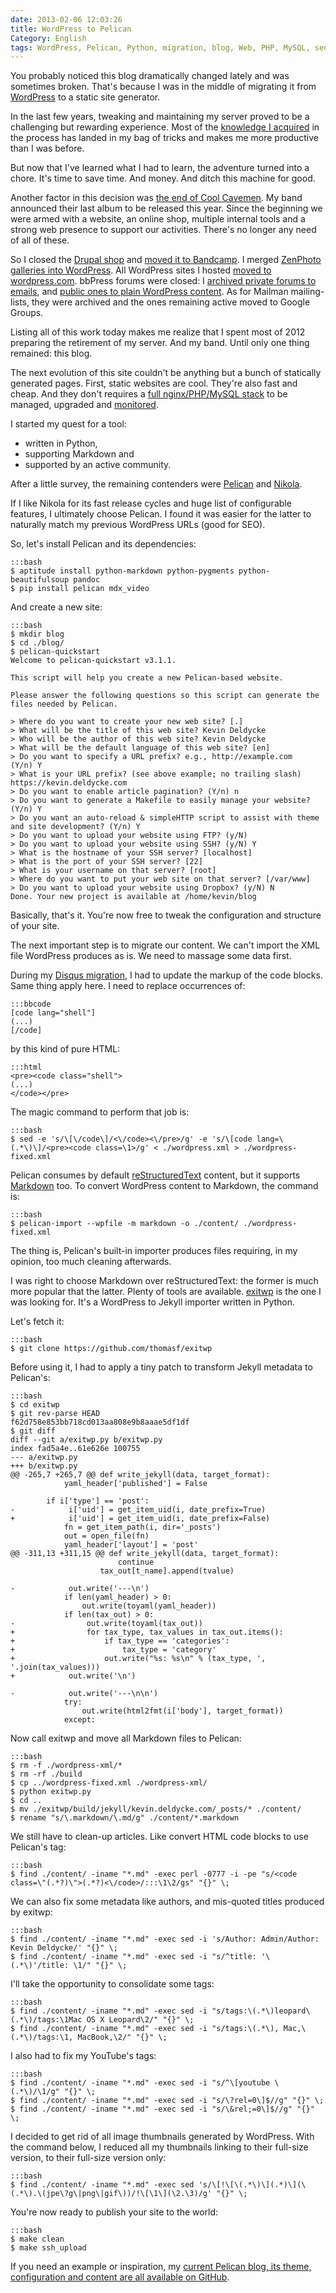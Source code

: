 ```yaml
---
date: 2013-02-06 12:03:26
title: WordPress to Pelican
Category: English
tags: WordPress, Pelican, Python, migration, blog, Web, PHP, MySQL, sed, Markdown, reStructuredText, ZenPhoto, Cool Cavemen, Regular expression
---
```


You probably noticed this blog dramatically changed lately and was sometimes broken. That's because I was in the middle of migrating it from [WordPress](https://wordpress.org) to a static site generator.

In the last few years, tweaking and maintaining my server proved to be a challenging but rewarding experience. Most of the [knowledge I acquired](https://kevin.deldycke.com/tag/debian/) in the process has landed in my bag of tricks and makes me more productive than I was before.

But now that I've learned what I had to learn, the adventure turned into a chore. It's time to save time. And money. And ditch this machine for good.

Another factor in this decision was [the end of Cool Cavemen](https://coolcavemen.com/2012/12/22/cool-cavemen-the-end/). My band announced their last album to be released this year. Since the beginning we were armed with a website, an online shop, multiple internal tools and a strong web presence to support our activities. There's no longer any need of all of these.

So I closed the [Drupal shop](https://kevin.deldycke.com/2011/03/chose-ubercart-magento-oscommerce/) and [moved it to Bandcamp](https://coolcavemen.com/2012/05/27/cool-cavemen-bandcamp-baisse-prix/). I merged [ZenPhoto galleries into WordPress](https://kevin.deldycke.com/2012/09/zenphoto-wordpress-migration/). All WordPress sites I hosted [moved to wordpress.com](https://en.support.wordpress.com/moving-a-blog/#moving-from-wordpress-org). bbPress forums were closed: I [archived private forums to emails](https://kevin.deldycke.com/2012/10/converting-bbpress-forum-mailbox-archive/), and [public ones to plain WordPress content](https://kevin.deldycke.com/2012/10/transfer-bbpress-to-plain-wordpress/). As for Mailman mailing-lists, they were archived and the ones remaining active moved to Google Groups.

Listing all of this work today makes me realize that I spent most of 2012 preparing the retirement of my server. And my band. Until only one thing remained: this blog.

The next evolution of this site couldn't be anything but a bunch of statically generated pages. First, static websites are cool. They're also fast and cheap. And they don't requires a [full nginx/PHP/MySQL stack](https://kevin.deldycke.com/2011/06/nginx-php-fpm-mysql-debian-squeeze-server/) to be managed, upgraded and [monitored](https://kevin.deldycke.com/2011/06/munin-monitor-debian-squeeze-server/).

I started my quest for a tool:

  * written in Python,
  * supporting Markdown and
  * supported by an active community.

After a little survey, the remaining contenders were [Pelican](https://getpelican.com) and [Nikola](https://nikola.ralsina.com.ar).

If I like Nikola for its fast release cycles and huge list of configurable features, I ultimately choose Pelican. I found it was easier for the latter to naturally match my previous WordPress URLs (good for SEO).

So, let's install Pelican and its dependencies:

    :::bash
    $ aptitude install python-markdown python-pygments python-beautifulsoup pandoc
    $ pip install pelican mdx_video

And create a new site:

    :::bash
    $ mkdir blog
    $ cd ./blog/
    $ pelican-quickstart
    Welcome to pelican-quickstart v3.1.1.

    This script will help you create a new Pelican-based website.

    Please answer the following questions so this script can generate the files needed by Pelican.

    > Where do you want to create your new web site? [.]
    > What will be the title of this web site? Kevin Deldycke
    > Who will be the author of this web site? Kevin Deldycke
    > What will be the default language of this web site? [en]
    > Do you want to specify a URL prefix? e.g., http://example.com   (Y/n) Y
    > What is your URL prefix? (see above example; no trailing slash) https://kevin.deldycke.com
    > Do you want to enable article pagination? (Y/n) n
    > Do you want to generate a Makefile to easily manage your website? (Y/n) Y
    > Do you want an auto-reload & simpleHTTP script to assist with theme and site development? (Y/n) Y
    > Do you want to upload your website using FTP? (y/N)
    > Do you want to upload your website using SSH? (y/N) Y
    > What is the hostname of your SSH server? [localhost]
    > What is the port of your SSH server? [22]
    > What is your username on that server? [root]
    > Where do you want to put your web site on that server? [/var/www]
    > Do you want to upload your website using Dropbox? (y/N) N
    Done. Your new project is available at /home/kevin/blog

Basically, that's it. You're now free to tweak the configuration and structure of your site.

The next important step is to migrate our content. We can't import the XML file WordPress produces as is. We need to massage some data first.

During my [Disqus migration](https://kevin.deldycke.com/2013/01/wordpress-disqus-migration/), I had to update the markup of the code blocks. Same thing apply here. I need to replace occurrences of:

    :::bbcode
    [code lang="shell"]
    (...)
    [/code]

by this kind of pure HTML:

    :::html
    <pre><code class="shell">
    (...)
    </code></pre>

The magic command to perform that job is:

    :::bash
    $ sed -e 's/\[\/code\]/<\/code><\/pre>/g' -e 's/\[code lang=\(.*\)\]/<pre><code class=\1>/g' < ./wordpress.xml > ./wordpress-fixed.xml

Pelican consumes by default [reStructuredText](https://en.wikipedia.org/wiki/ReStructuredText) content, but it supports [Markdown](https://en.wikipedia.org/wiki/Markdown) too. To convert WordPress content to Markdown, the command is:

    :::bash
    $ pelican-import --wpfile -m markdown -o ./content/ ./wordpress-fixed.xml

The thing is, Pelican's built-in importer produces files requiring, in my opinion, too much cleaning afterwards.

I was right to choose Markdown over reStructuredText: the former is much more popular that the latter. Plenty of tools are available. [exitwp](https://github.com/thomasf/exitwp) is the one I was looking for. It's a WordPress to Jekyll importer written in Python.

Let's fetch it:

    :::bash
    $ git clone https://github.com/thomasf/exitwp

Before using it, I had to apply a tiny patch to transform Jekyll metadata to Pelican's:

    :::bash
    $ cd exitwp
    $ git rev-parse HEAD
    f62d758e853bb718cd013aa808e9b8aaae5df1df
    $ git diff
    diff --git a/exitwp.py b/exitwp.py
    index fad5a4e..61e626e 100755
    --- a/exitwp.py
    +++ b/exitwp.py
    @@ -265,7 +265,7 @@ def write_jekyll(data, target_format):
                yaml_header['published'] = False

            if i['type'] == 'post':
    -            i['uid'] = get_item_uid(i, date_prefix=True)
    +            i['uid'] = get_item_uid(i, date_prefix=False)
                fn = get_item_path(i, dir='_posts')
                out = open_file(fn)
                yaml_header['layout'] = 'post'
    @@ -311,13 +311,15 @@ def write_jekyll(data, target_format):
                            continue
                        tax_out[t_name].append(tvalue)

    -            out.write('---\n')
                if len(yaml_header) > 0:
                    out.write(toyaml(yaml_header))
                if len(tax_out) > 0:
    -                out.write(toyaml(tax_out))
    +                for tax_type, tax_values in tax_out.items():
    +                    if tax_type == 'categories':
    +                        tax_type = 'category'
    +                    out.write("%s: %s\n" % (tax_type, ', '.join(tax_values)))
    +            out.write('\n')

    -            out.write('---\n\n')
                try:
                    out.write(html2fmt(i['body'], target_format))
                except:

Now call exitwp and move all Markdown files to Pelican:

    :::bash
    $ rm -f ./wordpress-xml/*
    $ rm -rf ./build
    $ cp ../wordpress-fixed.xml ./wordpress-xml/
    $ python exitwp.py
    $ cd ..
    $ mv ./exitwp/build/jekyll/kevin.deldycke.com/_posts/* ./content/
    $ rename "s/\.markdown/\.md/g" ./content/*.markdown

We still have to clean-up articles. Like convert HTML code blocks to use Pelican's tag:

    :::bash
    $ find ./content/ -iname "*.md" -exec perl -0777 -i -pe "s/<code class=\"(.*?)\">(.*?)<\/code>/:::\1\2/gs" "{}" \;

We can also fix some metadata like authors, and mis-quoted titles produced by exitwp:

    :::bash
    $ find ./content/ -iname "*.md" -exec sed -i 's/Author: Admin/Author: Kevin Deldycke/' "{}" \;
    $ find ./content/ -iname "*.md" -exec sed -i "s/^title: '\(.*\)'/title: \1/" "{}" \;

I'll take the opportunity to consolidate some tags:

    :::bash
    $ find ./content/ -iname "*.md" -exec sed -i "s/tags:\(.*\)leopard\(.*\)/tags:\1Mac OS X Leopard\2/" "{}" \;
    $ find ./content/ -iname "*.md" -exec sed -i "s/tags:\(.*\), Mac,\(.*\)/tags:\1, MacBook,\2/" "{}" \;

I also had to fix my YouTube's tags:

    :::bash
    $ find ./content/ -iname "*.md" -exec sed -i "s/^\[youtube \(.*\)/\1/g" "{}" \;
    $ find ./content/ -iname "*.md" -exec sed -i "s/\?rel=0\]$//g" "{}" \;
    $ find ./content/ -iname "*.md" -exec sed -i "s/\&rel;=0\]$//g" "{}" \;

I decided to get rid of all image thumbnails generated by WordPress. With the command below, I reduced all my thumbnails linking to their full-size version, to their full-size version only:

    :::bash
    $ find ./content/ -iname "*.md" -exec sed 's/\[!\[\(.*\)\](.*)\](\(.*\).\(jpe\?g\|png\|gif\))/!\[\1\](\2.\3)/g' "{}" \;

You're now ready to publish your site to the world:

    :::bash
    $ make clean
    $ make ssh_upload

If you need an example or inspiration, my [current Pelican blog, its theme, configuration and content are all available on GitHub](https://github.com/kdeldycke/kevin-deldycke-blog).
